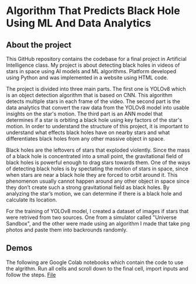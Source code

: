 # Algorithm That Predicts Black Hole Using ML And Data Analytics
## About the project
This GitHub repository contains the codebase for a final project in Artificial Intelligence class. My project is about detecting black holes in videos of stars in space using AI models and ML algorithms.
Platform developed using Python and was implemented in a website using HTML code. 

The project is divided into three main parts. The first one is YOLOv8 which is an object detection algorithm that is based on CNN. This algorithm detects multiple stars in each frame of the video. The second part is the data analytics that convert the raw data from the YOLOv8 model into usable insights on the star's motion. The third part is an ANN model that determines if a star is orbiting a black hole using key factors of the star's motion. In order to understand the structure of this project, it is important to understand what effects black holes have on nearby stars and what differentiates black holes from any other massive object in space.

Black holes are the leftovers of stars that exploded violently. Since the mass of a black hole is concentrated into a small point, the gravitational field of black holes is powerful enough to drag stars towards them. One of the ways of detecting black holes is by spectating the motion of stars in space, since when stars are near a black hole they are forced to orbit around it. This phenomenon usually cannot happen around any other object in space since they don’t create such a strong gravitational field as black holes. By analyzing the star’s motion, we can determine if there is a black hole and calculate its location.

For the training of YOLOv8 model, I created a dataset of images if stars that were retrived from two sources. One from a simulator called "Universe Sandbox", and the other were made using an algorithm I made that take png photos and paste them into backrounds randomly. 

## Demos

The following are Google Colab notebooks which contain the code to use the algrithm. Run all cells and scroll down to the final cell, import inputs and follow the steps.
[File](https://colab.research.google.com/drive/1L1rQMzIzj7OetvhQF6-5owumRNnqrUoa#scrollTo=5TDaks4jl3Xm)
